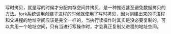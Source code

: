 写时拷贝，就是写的时候才分配内存空间并拷贝，是一种推迟甚至避免数据拷贝的方法。fork系统调用创建子进程的时候就使用了写时拷贝，因为创建出来的子进程和父进程的地址空间应该是完全一样的，当执行读操作时其实是没必要复制的，可以共用一个地址空间，只有当进行写操作时，才会真正复制父进程的地址空间。